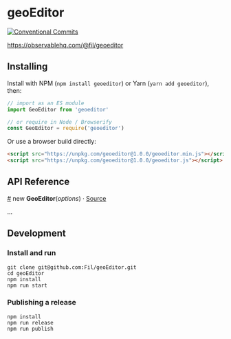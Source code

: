 # geoEditor

[![Conventional Commits](https://img.shields.io/badge/Conventional%20Commits-1.0.0-yellow.svg)](https://conventionalcommits.org)

https://observablehq.com/@fil/geoeditor

## Installing

Install with NPM (`npm install geoeditor`) or Yarn (`yarn add geoeditor`), then:

```javascript
// import as an ES module
import GeoEditor from 'geoeditor'

// or require in Node / Browserify
const GeoEditor = require('geoeditor')
```

Or use a browser build directly:

```html
<script src="https://unpkg.com/geoeditor@1.0.0/geoeditor.min.js"></script> <!-- minified build -->
<script src="https://unpkg.com/geoeditor@1.0.0/geoeditor.js"></script> <!-- dev build -->
```

## API Reference

<a name="newGeoEditor" href="#newGeoEditor">#</a> new <b>GeoEditor</b>(<i>options</i>) · [Source](https://github.com/Fil/geoEditor/blob/master/index.js)

...

## Development

### Install and run

```
git clone git@github.com:Fil/geoEditor.git
cd geoEditor
npm install
npm run start
```

### Publishing a release

```
npm install
npm run release
npm run publish
```
